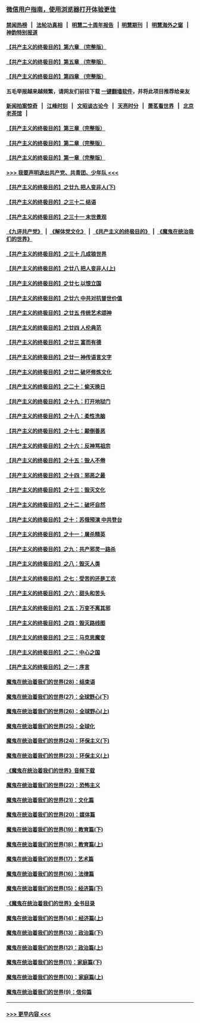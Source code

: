 ### [微信用户指南，使用浏览器打开体验更佳](https://github.com/gfw-breaker/banned-news1/blob/master/indexes/wechat-guide.md?t=0)
#### [禁闻热榜](热点新闻.md?t=0)  &nbsp;&nbsp;|&nbsp;&nbsp; [法轮功真相](https://github.com/gfw-breaker/truth/blob/master/README.md?t=0) &nbsp;&nbsp;|&nbsp;&nbsp; [明慧二十周年报告](https://github.com/gfw-breaker/mh-reports/blob/master/README.md?t=0) &nbsp;&nbsp;|&nbsp;&nbsp;[明慧期刊](https://github.com/gfw-breaker/mh-qikan) &nbsp;&nbsp;|&nbsp;&nbsp; [明慧海外之窗](https://github.com/gfw-breaker/mh-news/blob/master/README.md?t=0) &nbsp;&nbsp;|&nbsp;&nbsp; [神韵特别报道](https://github.com/gfw-breaker/mh-news/blob/master/shenyun.md?t=0)
#### [【共产主义的终极目的】第六章 （完整版）](../pages/nsc422/n11428913.md?t=02052333) 
#### [【共产主义的终极目的】第五章 （完整版）](../pages/nsc422/n11428912.md?t=02052333) 
#### [【共产主义的终极目的】第四章 （完整版）](../pages/nsc422/n11428907.md?t=02052333) 
#### 五毛举报越来越频繁，请网友们前往下载 [一键翻墙软件](https://github.com/gfw-breaker/ssr-accounts)，并将此项目推荐给亲友
#### [新闻拍案惊奇](https://github.com/gfw-breaker/banned-news1/blob/master/pages/link4.md) &nbsp;&nbsp;|&nbsp;&nbsp; [江峰时刻](https://github.com/gfw-breaker/banned-news1/blob/master/pages/link4.md) &nbsp;&nbsp;|&nbsp;&nbsp; [文昭谈古论今](https://github.com/gfw-breaker/banned-news1/blob/master/pages/link4.md) &nbsp;&nbsp;|&nbsp;&nbsp; [天亮时分](https://github.com/gfw-breaker/banned-news1/blob/master/pages/link4.md) &nbsp;&nbsp;|&nbsp;&nbsp; [萧茗看世界](https://github.com/gfw-breaker/banned-news1/blob/master/pages/link4.md) &nbsp;&nbsp;|&nbsp;&nbsp; [北京老茶馆](https://github.com/gfw-breaker/banned-news1/blob/master/pages/link4.md) &nbsp;&nbsp;|&nbsp;&nbsp; 
#### [【共产主义的终极目的】第三章（完整版）](../pages/nsc422/n11428848.md?t=02052333) 
#### [【共产主义的终极目的】第二章（完整版）](../pages/nsc422/n11428831.md?t=02052333) 
#### [【共产主义的终极目的】第一章（完整版）](../pages/nsc422/n11417651.md?t=02052333) 
#### [>>> 我要声明退出共产党、共青团、少年队 <<<](https://github.com/begood0513/goodnews/blob/master/quit/letter.md) 
#### [【共产主义的终极目的】之廿九 把人变非人(下)](../pages/nsc422/n11344140.md?t=02052333) 
#### [【共产主义的终极目的】之三十二 结语](../pages/nsc422/n11360535.md?t=02052333) 
#### [【共产主义的终极目的】之三十一 末世景观](../pages/nsc422/n11351129.md?t=02052333) 
#### [《九评共产党》](https://github.com/begood0513/9ping.md/blob/master/README.md) &nbsp;|&nbsp; [《解体党文化》](../../../../jtdwh.md/blob/master/README.md)  &nbsp;|&nbsp; [《共产主义的终极目的》](../../../../gczydzjmd.md/blob/master/README.md) &nbsp;|&nbsp; [《魔鬼在统治我们的世界》](../../../../mgztzwmdsj.md/blob/master/README.md) 
#### [【共产主义的终极目的】之三十 几成狼世界](../pages/nsc422/n11348280.md?t=02052333) 
#### [【共产主义的终极目的】之廿八 把人变非人(上)](../pages/nsc422/n11340492.md?t=02052333) 
#### [【共产主义的终极目的】之廿七 以恨立国](../pages/nsc422/n11336944.md?t=02052333) 
#### [【共产主义的终极目的】之廿六 中共对抗普世价值](../pages/nsc422/n11324785.md?t=02052333) 
#### [【共产主义的终极目的】之廿五 传统艺术颂神](../pages/nsc422/n11296396.md?t=02052333) 
#### [【共产主义的终极目的】之廿四 人伦典范](../pages/nsc422/n11296397.md?t=02052333) 
#### [【共产主义的终极目的】之廿三 富而有德](../pages/nsc422/n11283598.md?t=02052333) 
#### [【共产主义的终极目的】之廿一 神传语言文字](../pages/nsc422/n11263265.md?t=02052333) 
#### [【共产主义的终极目的】之廿二 破坏修炼文化](../pages/nsc422/n11245728.md?t=02052333) 
#### [【共产主义的终极目的】之二十：偷天换日](../pages/nsc422/n11238846.md?t=02052333) 
#### [【共产主义的终极目的】之十九：打开地狱门](../pages/nsc422/n11206376.md?t=02052333) 
#### [【共产主义的终极目的】之十八：柔性洗脑](../pages/nsc422/n11199994.md?t=02052333) 
#### [【共产主义的终极目的】之十七：颠倒善恶](../pages/nsc422/n11179782.md?t=02052333) 
#### [【共产主义的终极目的】之十六：反神骂祖宗](../pages/nsc422/n11166798.md?t=02052333) 
#### [【共产主义的终极目的】之十五：毁人不倦](../pages/nsc422/n11166792.md?t=02052333) 
#### [【共产主义的终极目的】之十四：邪恶之最](../pages/nsc422/n11150249.md?t=02052333) 
#### [【共产主义的终极目的】之十三：毁灭文化](../pages/nsc422/n11135227.md?t=02052333) 
#### [【共产主义的终极目的】之十二：破坏自然](../pages/nsc422/n11135214.md?t=02052333) 
#### [【共产主义的终极目的】之十：苏俄预演 中共登台](../pages/nsc422/n11118424.md?t=02052333) 
#### [【共产主义的终极目的】之十一：屠杀精英](../pages/nsc422/n11118442.md?t=02052333) 
#### [【共产主义的终极目的】之九：共产邪灵一路杀](../pages/nsc422/n11114139.md?t=02052333) 
#### [【共产主义的终极目的】之八：毁灭人类](../pages/nsc422/n11108503.md?t=02052333) 
#### [【共产主义的终极目的】之七：受苦的还是工农](../pages/nsc422/n11101809.md?t=02052333) 
#### [【共产主义的终极目的】之六：甜头和苦头](../pages/nsc422/n11096971.md?t=02052333) 
#### [【共产主义的终极目的】之五：万变不离其邪](../pages/nsc422/n11091285.md?t=02052333) 
#### [【共产主义的终极目的】之四：毁灭路线图](../pages/nsc422/n11086284.md?t=02052333) 
#### [【共产主义的终极目的】之三：马克思魔变](../pages/nsc422/n11061941.md?t=02052333) 
#### [【共产主义的终极目的】之二：中心之国](../pages/nsc422/n11047728.md?t=02052333) 
#### [【共产主义的终极目的】之一：序言](../pages/nsc422/n11086077.md?t=02052333) 
#### [魔鬼在统治着我们的世界(28)：结束语](../pages/nsc422/n10936246.md?t=02052333) 
#### [魔鬼在统治着我们的世界(27)：全球野心(下)](../pages/nsc422/n10928319.md?t=02052333) 
#### [魔鬼在统治着我们的世界(26)：全球野心(上)](../pages/nsc422/n10900318.md?t=02052333) 
#### [魔鬼在统治着我们的世界(25)：全球化](../pages/nsc422/n10788205.md?t=02052333) 
#### [魔鬼在统治着我们的世界(24)：环保主义(下)](../pages/nsc422/n10695307.md?t=02052333) 
#### [魔鬼在统治着我们的世界(23)：环保主义(上)](../pages/nsc422/n10688613.md?t=02052333) 
#### [《魔鬼在统治着我们的世界》音频下载](../pages/nsc422/n10635553.md?t=02052333) 
#### [魔鬼在统治着我们的世界(22)：恐怖主义](../pages/nsc422/n10614727.md?t=02052333) 
#### [魔鬼在统治着我们的世界(21)：文化篇](../pages/nsc422/n10597706.md?t=02052333) 
#### [魔鬼在统治着我们的世界(20)：媒体篇](../pages/nsc422/n10586579.md?t=02052333) 
#### [魔鬼在统治着我们的世界(19)：教育篇(下)](../pages/nsc422/n10564808.md?t=02052333) 
#### [魔鬼在统治着我们的世界(18)：教育篇(上)](../pages/nsc422/n10526970.md?t=02052333) 
#### [魔鬼在统治着我们的世界(17)：艺术篇](../pages/nsc422/n10499093.md?t=02052333) 
#### [魔鬼在统治着我们的世界(16)：法律篇](../pages/nsc422/n10485969.md?t=02052333) 
#### [魔鬼在统治着我们的世界(15)：经济篇(下)](../pages/nsc422/n10469975.md?t=02052333) 
#### [《魔鬼在统治着我们的世界》全书目录](../pages/nsc422/n10464261.md?t=02052333) 
#### [魔鬼在统治着我们的世界(14)：经济篇(上)](../pages/nsc422/n10457370.md?t=02052333) 
#### [魔鬼在统治着我们的世界(13)：政治篇(下)](../pages/nsc422/n10448270.md?t=02052333) 
#### [魔鬼在统治着我们的世界(12)：政治篇(上)](../pages/nsc422/n10444576.md?t=02052333) 
#### [魔鬼在统治着我们的世界(11)：家庭篇(下)](../pages/nsc422/n10440961.md?t=02052333) 
#### [魔鬼在统治着我们的世界(10)：家庭篇(上)](../pages/nsc422/n10435448.md?t=02052333) 
#### [魔鬼在统治着我们的世界(9)：信仰篇](../pages/nsc422/n10432159.md?t=02052333) 

----
#### [ >>> 更早内容 <<< ](../indexes/nsc422-earlier.md)
